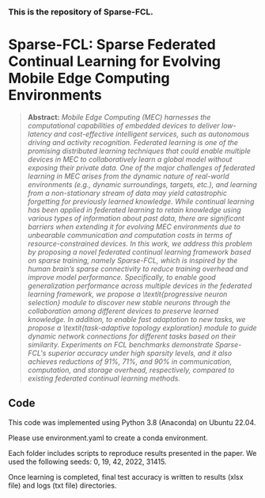 ### This is the repository of Sparse-FCL. 

# Sparse-FCL: Sparse Federated Continual Learning for Evolving Mobile Edge Computing Environments


> **Abstract:** *Mobile Edge Computing (MEC) harnesses the computational capabilities of embedded devices to deliver low-latency and cost-effective intelligent services, such as autonomous driving and activity recognition. 
Federated learning is one of the promising distributed learning techniques that could enable multiple devices in MEC to collaboratively learn a global model without exposing their private data. 
One of the major challenges of federated learning in MEC arises from the dynamic nature of real-world environments (e.g., dynamic surroundings, targets, etc.), and learning from a non-stationary stream of data may yield catastrophic forgetting for previously learned knowledge. 
While continual learning has been applied in federated learning to retain knowledge using various types of information about past data, there are significant barriers when extending it for evolving MEC environments due to unbearable communication and computation costs in terms of resource-constrained devices. 
In this work, we address this problem by proposing a novel federated continual learning framework based on sparse training, namely Sparse-FCL, which is inspired by the human brain’s sparse connectivity to reduce training overhead and improve model performance. 
Specifically, to enable good generalization performance across multiple devices in the federated learning framework, we propose a \textit{progressive neuron selection} module to discover new stable neurons through the collaboration among different devices to preserve learned knowledge. In addition, to enable fast adaptation to new tasks, we propose a \textit{task-adaptive topology exploration} module to guide dynamic network connections for different tasks based on their similarity.
Experiments on FCL benchmarks demonstrate Sparse-FCL's superior accuracy under high sparsity levels, and it also achieves reductions of 91\%, 71\%, and 90\% in communication, computation, and storage overhead, respectively, compared to existing federated continual learning methods.*

## Code
This code was implemented using Python 3.8 (Anaconda) on Ubuntu 22.04.

Please use environment.yaml to create a conda environment.

Each folder includes scripts to reproduce results presented in the paper. We used the following seeds: 0, 19, 42, 2022, 31415.

Once learning is completed, final test accuracy is written to results (xlsx file) and logs (txt file) directories.

